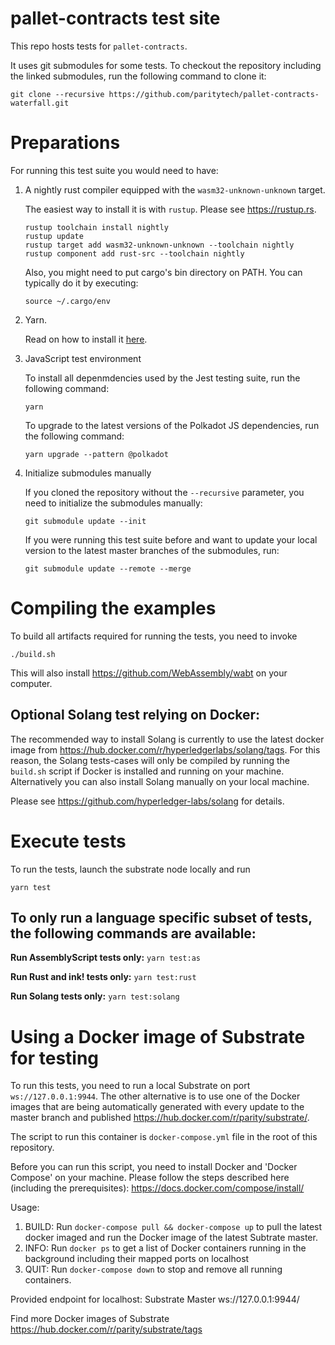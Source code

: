 # pallet-contracts test site

This repo hosts tests for `pallet-contracts`.

It uses git submodules for some tests. To checkout the repository including the linked submodules, run the following command to clone it:

```
git clone --recursive https://github.com/paritytech/pallet-contracts-waterfall.git
```

# Preparations

For running this test suite you would need to have:

1. A nightly rust compiler equipped with the `wasm32-unknown-unknown` target.

   The easiest way to install it is with `rustup`. Please see https://rustup.rs.

   ```shell
   rustup toolchain install nightly
   rustup update
   rustup target add wasm32-unknown-unknown --toolchain nightly
   rustup component add rust-src --toolchain nightly
   ```

   Also, you might need to put cargo's bin directory on PATH. You can typically do it by executing:

   ```shell
   source ~/.cargo/env
   ```

2. Yarn.

   Read on how to install it [here](https://yarnpkg.com/lang/en/docs/install/).

3. JavaScript test environment

   To install all depenmdencies used by the Jest testing suite, run the following command:

   `yarn`

   To upgrade to the latest versions of the Polkadot JS dependencies, run the following command:

   `yarn upgrade --pattern @polkadot`

4. Initialize submodules manually

   If you cloned the repository without the `--recursive` parameter, you need to initialize the submodules manually:

   ```
   git submodule update --init
   ```

   If you were running this test suite before and want to update your local version to the latest master branches of the submodules, run:

   ```
   git submodule update --remote --merge
   ```

# Compiling the examples

To build all artifacts required for running the tests, you need to invoke

```
./build.sh
```

This will also install https://github.com/WebAssembly/wabt on your computer.

## Optional Solang test relying on Docker:

The recommended way to install Solang is currently to use the latest docker image from https://hub.docker.com/r/hyperledgerlabs/solang/tags.
For this reason, the Solang tests-cases will only be compiled by running the `build.sh` script if Docker is installed and running on your machine.
Alternatively you can also install Solang manually on your local machine.

Please see https://github.com/hyperledger-labs/solang for details.

# Execute tests

To run the tests, launch the substrate node locally and run

```
yarn test
```

## To only run a language specific subset of tests, the following commands are available:

**Run AssemblyScript tests only:**
`yarn test:as`

**Run Rust and ink! tests only:**
`yarn test:rust`

**Run Solang tests only:**
`yarn test:solang`

# Using a Docker image of Substrate for testing

To run this tests, you need to run a local Substrate on port `ws://127.0.0.1:9944`. The other alternative is to use one of the Docker images that are being automatically generated with every update to the master branch and published https://hub.docker.com/r/parity/substrate/.

The script to run this container is `docker-compose.yml` file in the root of this repository.

Before you can run this script, you need to install Docker and 'Docker Compose' on your machine.
Please follow the steps described here (including the prerequisites): https://docs.docker.com/compose/install/

Usage:

1. BUILD: Run `docker-compose pull && docker-compose up` to pull the latest docker imaged and run the Docker image of the latest Subtrate master.
2. INFO: Run `docker ps` to get a list of Docker containers running in the background including their mapped ports on localhost
3. QUIT: Run `docker-compose down` to stop and remove all running containers.

Provided endpoint for localhost: Substrate Master ws://127.0.0.1:9944/

Find more Docker images of Substrate https://hub.docker.com/r/parity/substrate/tags
